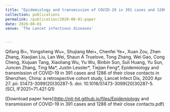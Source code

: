 ```yaml
---
title: "Epidemiology and transmission of COVID-19 in 391 cases and 1286 of their close contacts in Shenzhen, China: a retrospective cohort study"
collection: publications
permalink: /publication/2020-08-01-paper
date: 2020-08-01
venue: 'The Lancet infectious diseases'


---
```

Qifang Bi+, Yongsheng Wu+, Shujiang Mei+, Chenfei Ye+, Xuan Zou, Zhen Zhang, Xiaojian Liu, Lan Wei, Shaun A Truelove, Tong Zhang, Wei Gao, Cong Cheng, Xiujuan Tang, Xiaoliang Wu, Yu Wu, Binbin Sun, Suli Huang, Yu Sun, Juncen Zhang, Ting Ma*, Justin Lessler*, Tiejian Feng*, Epidemiology and transmission of COVID-19 in 391 cases and 1286 of their close contacts in Shenzhen, China: a retrospective cohort study, Lancet Infect Dis, 2020 Apr 27. pii: S1473-3099(20)30287-5. doi: 10.1016/S1473-3099(20)30287-5. (SCI, IF2021=71.421 Q1)

[Download paper here](http://nit-hit.github.io/files/Epidemiology and transmission of COVID-19 in 391 cases and 1286 of their close contacts.pdf)
